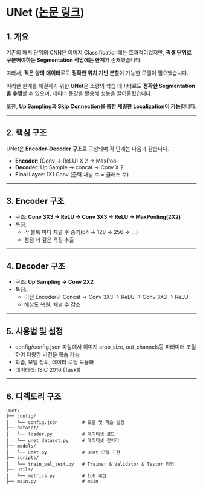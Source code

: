 # UNet ([논문 링크](https://arxiv.org/pdf/1505.04597))

## 1. 개요

기존의 패치 단위의 CNN은 이미지 Classification에는 효과적이었지만, **픽셀 단위로 구분해야하는 Segmentation 작업에는 한계**가 존재했습니다.

따라서, **적은 양의 데이터**로도 **정확한 위치 기반 분할**이 가능한 모델이 필요했습니다.

이러한 한계를 해결하기 위한 **UNet**은 소량의 학습 데이터로도 **정확한 Segmentation을 수행**할 수 있으며, 데이터 증강을 활용해 성능을 끌어올렸습니다.

또한, **Up Sampling과 Skip Connection을 통한 세밀한 Localization이 가능**합니다.

---

## 2. 핵심 구조

UNet은 **Encoder-Decoder 구조**로 구성되며 각 단계는 다음과 같습니다.
- **Encoder**: (Conv → ReLU) X 2 → MaxPool
- **Decoder**: Up Sample → concat → Conv X 2
- **Final Layer**: 1X1 Conv (출력 채널 수 = 클래스 수)

---

## 3. Encoder 구조

- 구조: **Conv 3X3 → ReLU → Conv 3X3 → ReLU → MaxPooling(2X2)**
- 특징: 
    - 각 블록 마다 채널 수 증가(64 → 128 → 256 → ...)
    - 점점 더 깊은 특징 추출

---

## 4. Decoder 구조

- 구조: **Up Sampling → Conv 2X2**
- 특징: 
    - 이전 Encoder와 Concat → Conv 3X3 → ReLU → Conv 3X3 → ReLU
    - 해상도 복원, 채널 수 감소
---

## 5. 사용법 및 설정

- config/config.json 파일에서 이미지 crop_size, out_channels등 파러미터 조절하여 다양한 버전을 학습 가능
- 학습, 모델 정의, 데이터 로딩 모듈화
- 데이터셋: ISIC 2016 (Task1)

---

## 6. 디렉토리 구조
```
UNet/
├── config/
│   └── config.json         # 모델 및 학습 설정
├── dataset/
│   └── loader.py           # 데이터셋 로드
│   └── unet_dataset.py     # 데이터셋 전처리
├── models/
│   └── unet.py             # UNet 모델 구현
├── scripts/
│   └── train_val_test.py   # Trainer & Validator & Testor 정의
├── utils/
│   └── metrics.py          # IoU 계산
├── main.py                 # main